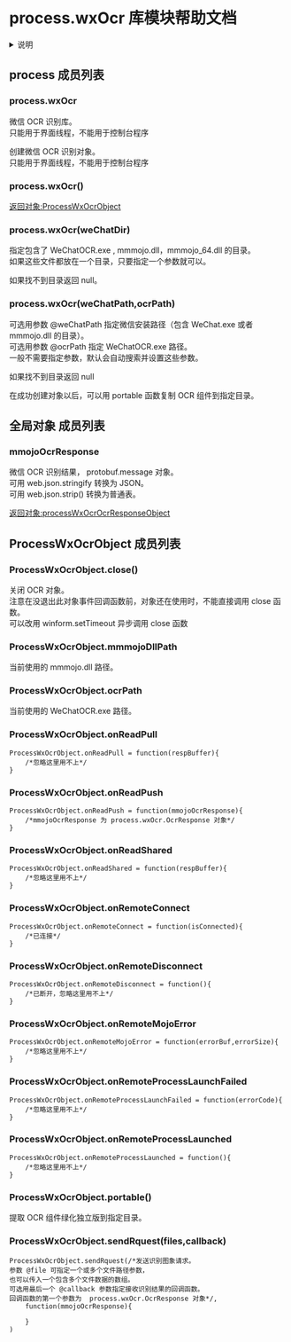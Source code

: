 # process.wxOcr 库模块帮助文档


<details>  <summary>说明</summary>  <p>

参考源码：
https://github.com/EEEEhex/QQImpl
 
此扩展库仅供技术研究测试，勿作任何不当用途。

aardio 其他 OCR 扩展库：
string.ocrLite, dotNet.ocr 

</p></details>


<a id="process"></a>
## process 成员列表


<a id="process.wxOcr"></a>
### process.wxOcr 
 微信 OCR 识别库。  
只能用于界面线程，不能用于控制台程序

创建微信 OCR 识别对象。  
只能用于界面线程，不能用于控制台程序

<a id="process.wxOcr"></a>
### process.wxOcr() 
 [返回对象:ProcessWxOcrObject](#ProcessWxOcrObject)

<a id="process.wxOcr"></a>
### process.wxOcr(weChatDir) 
 指定包含了 WeChatOCR.exe , mmmojo.dll，mmmojo_64.dll 的目录。  
如果这些文件都放在一个目录，只要指定一个参数就可以。  
  
如果找不到目录返回 null。

<a id="process.wxOcr"></a>
### process.wxOcr(weChatPath,ocrPath) 
 可选用参数 @weChatPath 指定微信安装路径（包含 WeChat.exe 或者 mmmojo.dll 的目录）。  
可选用参数 @ocrPath 指定 WeChatOCR.exe 路径。  
一般不需要指定参数，默认会自动搜索并设置这些参数。  
  
如果找不到目录返回 null  
  
在成功创建对象以后，可以用 portable 函数复制 OCR 组件到指定目录。

<a id="global"></a>
## 全局对象 成员列表


<a id="mmojoOcrResponse"></a>
### mmojoOcrResponse 
 微信 OCR 识别结果， protobuf.message 对象。  
可用 web.json.stringify 转换为 JSON。  
可用 web.json.strip() 转换为普通表。  
  
[返回对象:processWxOcrOcrResponseObject](#processWxOcrOcrResponseObject)

<a id="ProcessWxOcrObject"></a>
## ProcessWxOcrObject 成员列表


<a id="ProcessWxOcrObject.close"></a>
### ProcessWxOcrObject.close() 
 关闭 OCR 对象。  
注意在没退出此对象事件回调函数前，对象还在使用时，不能直接调用 close 函数。  
可以改用 winform.setTimeout 异步调用 close 函数

<a id="ProcessWxOcrObject.mmmojoDllPath"></a>
### ProcessWxOcrObject.mmmojoDllPath 
 当前使用的 mmmojo.dll 路径。

<a id="ProcessWxOcrObject.ocrPath"></a>
### ProcessWxOcrObject.ocrPath 
 当前使用的 WeChatOCR.exe 路径。

<a id="ProcessWxOcrObject.onReadPull"></a>
### ProcessWxOcrObject.onReadPull 
 

```aardio
ProcessWxOcrObject.onReadPull = function(respBuffer){
	/*忽略这里用不上*/
}
```



<a id="ProcessWxOcrObject.onReadPush"></a>
### ProcessWxOcrObject.onReadPush 
 

```aardio
ProcessWxOcrObject.onReadPush = function(mmojoOcrResponse){
	/*mmojoOcrResponse 为 process.wxOcr.OcrResponse 对象*/
}
```



<a id="ProcessWxOcrObject.onReadShared"></a>
### ProcessWxOcrObject.onReadShared 
 

```aardio
ProcessWxOcrObject.onReadShared = function(respBuffer){
	/*忽略这里用不上*/
}
```



<a id="ProcessWxOcrObject.onRemoteConnect"></a>
### ProcessWxOcrObject.onRemoteConnect 
 

```aardio
ProcessWxOcrObject.onRemoteConnect = function(isConnected){
	/*已连接*/
}
```



<a id="ProcessWxOcrObject.onRemoteDisconnect"></a>
### ProcessWxOcrObject.onRemoteDisconnect 
 

```aardio
ProcessWxOcrObject.onRemoteDisconnect = function(){
	/*已断开，忽略这里用不上*/
}
```



<a id="ProcessWxOcrObject.onRemoteMojoError"></a>
### ProcessWxOcrObject.onRemoteMojoError 
 

```aardio
ProcessWxOcrObject.onRemoteMojoError = function(errorBuf,errorSize){
	/*忽略这里用不上*/
}
```



<a id="ProcessWxOcrObject.onRemoteProcessLaunchFailed"></a>
### ProcessWxOcrObject.onRemoteProcessLaunchFailed 
 

```aardio
ProcessWxOcrObject.onRemoteProcessLaunchFailed = function(errorCode){
	/*忽略这里用不上*/
}
```



<a id="ProcessWxOcrObject.onRemoteProcessLaunched"></a>
### ProcessWxOcrObject.onRemoteProcessLaunched 
 

```aardio
ProcessWxOcrObject.onRemoteProcessLaunched = function(){
	/*忽略这里用不上*/
}
```



<a id="ProcessWxOcrObject.portable"></a>
### ProcessWxOcrObject.portable() 
 提取 OCR 组件绿化独立版到指定目录。

<a id="ProcessWxOcrObject.sendRquest"></a>
### ProcessWxOcrObject.sendRquest(files,callback) 
 

```aardio
ProcessWxOcrObject.sendRquest(/*发送识别图象请求。  
参数 @file 可指定一个或多个文件路径参数，  
也可以传入一个包含多个文件数据的数组。  
可选用最后一个 @callback 参数指定接收识别结果的回调函数。  
回调函数的第一个参数为  process.wxOcr.OcrResponse 对象*/,  
	function(mmojoOcrResponse){  
		  
	}  
)
```


